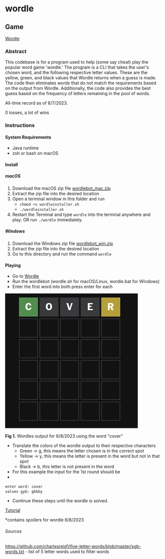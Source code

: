 # wordle
## Game
[Wordle](https://www.nytimes.com/games/wordle/index.html)

### Abstract 

This codebase is for a program used to help (some say cheat) play the popular word game 'wordle.' The program is a CLI that takes the user's chosen word, and the following respective letter values. These are the yellow, green, and black values that Wordle returns when a guess is made. The code then eliminates words that do not match the requirements based on the output from Wordle. 
Additionally, the code also provides the best guess based on the frequency of letters remaining in the pool of words. 


All-time record as of 8/7/2023.


0 losses, a lot of wins

### Instructions
#### System Requirements 
- Java runtime 
- zsh or bash on macOS
#### Install

##### macOS

1. Download the macOS zip file [wordlebot_mac.zip](https://github.com/daus-s/wordle/raw/main/wordlebot_mac.zip)
2. Extract the zip file into the desired location
3. Open a terminal window in this folder and run
    - `chmod +x wordleinstaller.sh`
    - `./wordleinstaller.sh`
4. Restart the Terminal and type `wordle` into the terminal anywhere and play. OR run `./wordle` immediately.


##### Windows

1. Download the Windows zip file [wordlebot_win.zip](https://github.com/daus-s/wordle/raw/main/wordlebot_win.zip)
2. Extract the zip file into the desired location
3. Go to this directory and run the command `wordle`



#### Playing
- Go to [Wordle](https://www.nytimes.com/games/wordle/index.html)
- Run the wordlebot (wordle.sh for macOS/Linux, wordle.bat for Windows)
- Enter the first word into both press enter for each

![Wordle after 1 round](https://github.com/daus-s/wordle/blob/d796f0d50b0a33256b8540f077aae00cf7d55bdd/round1.PNG)

**Fig 1.** Wordles output for 6/8/2023 using the word "cover" 

- Translate the colors of the wordle output to their respective characters
    - Green -> g,  this means the letter chosen is in the correct spot
    - Yellow -> y, this means the letter is present in the word but not in that spot
    - Black -> b, this letter is not present in the word
- For this example the input for the 1st round should be 
- 
```
enter word: cover
values gyb: gbbby
```

- Continue these steps until the wordle is solved. 

[Tutorial](https://www.twitch.tv/videos/1841246263)

\*contains spoilers for wordle 6/8/2023
###### Sources
https://github.com/charlesreid1/five-letter-words/blob/master/sgb-words.txt - list of 5 letter words used to filter words
